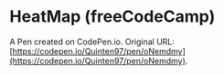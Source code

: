 # HeatMap (freeCodeCamp)

A Pen created on CodePen.io. Original URL: [https://codepen.io/Quinten97/pen/oNemdmy](https://codepen.io/Quinten97/pen/oNemdmy).


